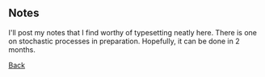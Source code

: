 ## Notes

I'll post my notes that I find worthy of typesetting neatly here. There is one on stochastic processes in preparation. Hopefully, it can be done in 2 months.


[Back](./index.html)
